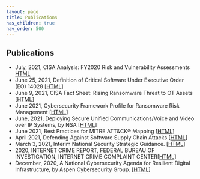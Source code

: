 ```yaml
---
layout: page
title: Publications 
has_children: true
nav_order: 500 
---
```


## Publications
* July, 2021, CISA Analysis: FY2020 Risk and Vulnerability Assessments [HTML](https://publications.bsafes.com/docs/cisa/FY2020-Risk-and-Vulnerability-Assessments/)
* June 25, 2021, Definition of Critical Software Under Executive Order (EO) 14028 [[HTML](https://publications.bsafes.com/docs/nist/Definition-of-Critical-Software-Under-Executive-Order-(EO)-14028/)]
* June 9, 2021, CISA Fact Sheet: Rising Ransomware Threat to OT Assets [[HTML](https://publications.bsafes.com/docs/cisa/rising-ransomware-threat-to-operational-technology-assets/)]
* June 2021, Cybersecurity Framework Profile for Ransomware Risk Management [[HTML](https://publications.bsafes.com/docs/nist/cybersecurity-framework-profile-for-ransomware-risk-management/)]
* June, 2021, Deploying Secure Unified Communications/Voice and Video over IP Systems, by NSA [[HTML](https://publications.bsafes.com/docs/nsa/deploying-secure-unified-communications-voice-and-video-over-ip-systems/)] 
* June 2021, Best Practices for MITRE ATT&CK® Mapping [[HTML](https://publications.bsafes.com/docs/cisa/best-practices-for-mitre-att-and-ck-mapping/)]
* April 2021, Defending Against Software Supply Chain Attacks [[HTML](https://publications.bsafes.com/docs/cisa/defending-against-software-supply-chain-attacks/)]
* March 3, 2021, Interim National Security Strategic Guidance. [[HTML](https://documents.bsafes.com/docs/government/interim-national-security-strategic-guidance/)]
* 2020, INTERNET CRIME REPORT, FEDERAL BUREAU OF INVESTIGATION, INTERNET CRIME COMPLAINT CENTER[[HTML](https://publications.bsafes.com/docs/fbi/internet-crime-report-2020/)]
* December, 2020, A National Cybersecurity Agenda for Resilient Digital Infrastructure, by Aspen Cybersecurity Group.  [[HTML](https://aspen-cybersecurity-agenda-2020.bsafes.com/)]
